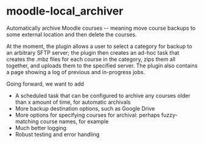 # moodle-local_archiver

Automatically archive Moodle courses -- meaning move course backups to some external location and then delete the courses.

At the moment, the plugin allows a user to select a category for backup to an arbitrary SFTP server; the plugin then creates an ad-hoc task that creates the .mbz files for each course in the category, zips them all together, and uploads them to the specified server. The plugin also contains a page showing a log of previous and in-progress jobs.

Going forward, we want to add
- A scheduled task that can be configured to archive any courses older than x amount of time, for automatic archivals
- More backup destination options, such as Google Drive
- More options for specifying courses for archival: perhaps fuzzy-matching course names, for example
- Much better logging
- Robust testing and error handling
